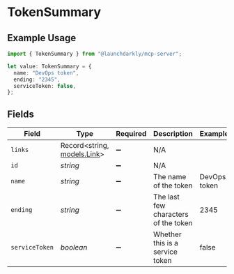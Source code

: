 # TokenSummary

## Example Usage

```typescript
import { TokenSummary } from "@launchdarkly/mcp-server";

let value: TokenSummary = {
  name: "DevOps token",
  ending: "2345",
  serviceToken: false,
};
```

## Fields

| Field                                            | Type                                             | Required                                         | Description                                      | Example                                          |
| ------------------------------------------------ | ------------------------------------------------ | ------------------------------------------------ | ------------------------------------------------ | ------------------------------------------------ |
| `links`                                          | Record<string, [models.Link](../models/link.md)> | :heavy_minus_sign:                               | N/A                                              |                                                  |
| `id`                                             | *string*                                         | :heavy_minus_sign:                               | N/A                                              |                                                  |
| `name`                                           | *string*                                         | :heavy_minus_sign:                               | The name of the token                            | DevOps token                                     |
| `ending`                                         | *string*                                         | :heavy_minus_sign:                               | The last few characters of the token             | 2345                                             |
| `serviceToken`                                   | *boolean*                                        | :heavy_minus_sign:                               | Whether this is a service token                  | false                                            |